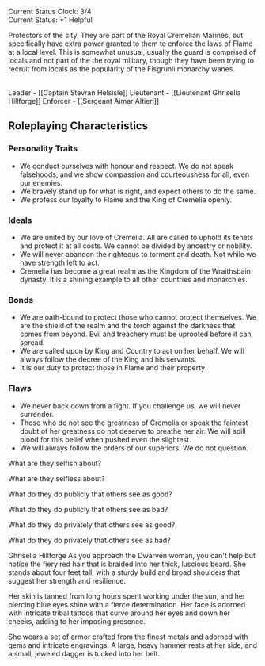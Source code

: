 
Current Status Clock: 3/4 <br />
Current Status: +1 Helpful <br />

Protectors of the city. They are part of the Royal Cremelian Marines, but specifically have extra power granted to them to enforce the laws of Flame at a local level. This is somewhat unusual, usually the guard is comprised of locals and not part of the the royal military, though they have been trying to recruit from locals as the popularity of the Fisgrunli monarchy wanes. <br /> <br />

Leader - [[Captain Stevran Helsisle]]
Lieutenant - [[Lieutenant Ghriselia Hillforge]]
Enforcer - [[Sergeant Aimar Altieri]]


## Roleplaying Characteristics

### Personality Traits
- We conduct ourselves with honour and respect. We do not speak falsehoods, and we show compassion and courteousness for all, even our enemies.
- We bravely stand up for what is right, and expect others to do the same.
- We profess our loyalty to Flame and the King of Cremelia openly.

### Ideals
- We are united by our love of Cremelia. All are called to uphold its tenets and protect it at all costs. We cannot be divided by ancestry or nobility.
- We will never abandon the righteous to torment and death. Not while we have strength left to act.
- Cremelia has become a great realm as the Kingdom of the Wraithsbain dynasty. It is a shining example to all other countries and monarchies.

### Bonds
- We are oath-bound to protect those who cannot protect themselves. We are the shield of the realm and the torch against the darkness that comes from beyond. Evil and treachery must be uprooted before it can spread.
- We are called upon by King and Country to act on her behalf. We will always follow the decree of the King and his servants.
- It is our duty to protect those in Flame and their property

### Flaws
- We never back down from a fight. If you challenge us, we will never surrender.
- Those who do not see the greatness of Cremelia or speak the faintest doubt of her greatness do not deserve to breathe her air. We will spill blood for this belief when pushed even the slightest.
- We will always follow the orders of our superiors. We do not question.

What are they selfish about?

What are they selfless about?

What do they do publicly that others see as good?

What do they do publicly that others see as bad?

What do they do privately that others see as good?

What do they do privately that others see as bad?


Ghriselia Hillforge
As you approach the Dwarven woman, you can't help but notice the fiery red hair that is braided into her thick, luscious beard. She stands about four feet tall, with a sturdy build and broad shoulders that suggest her strength and resilience.

Her skin is tanned from long hours spent working under the sun, and her piercing blue eyes shine with a fierce determination. Her face is adorned with intricate tribal tattoos that curve around her eyes and down her cheeks, adding to her imposing presence.

She wears a set of armor crafted from the finest metals and adorned with gems and intricate engravings. A large, heavy hammer rests at her side, and a small, jeweled dagger is tucked into her belt.
